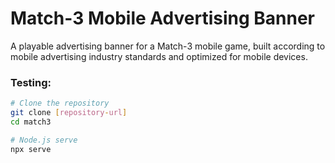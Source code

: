 # Match-3 Mobile Advertising Banner

A playable advertising banner for a Match-3 mobile game, built according to mobile advertising industry standards and optimized for mobile devices.

### Testing:
```bash
# Clone the repository
git clone [repository-url]
cd match3

# Node.js serve
npx serve
